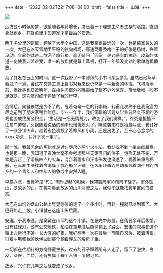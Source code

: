 +++
date = '2022-02-02T22:17:08+08:00'
draft = false 
title = '山海'
+++

![](https://github-ihs-1257225145.cos.ap-shanghai.myqcloud.com/picgo/山海.png)

远方是小时候的梦，欲望随着年龄增长，挤压着一个理想主义者生存的活路。直到身处他乡，在饭菜里才知道家才是最后的安逸。

两千多公里的距离，跨越了大半个中国，这是我离家最远的一次，也是离家最久的一次。大巴在冰天雪地里平稳的驶向机场，高速两旁秃噜叶子的好像是杨树，杵着没动。车厢的过道上放满了旅行箱，毫无疑问「回家」是这辆车的主题。皮革的味道一向使我非常难受，唯一的放松就是戴上耳机，打开一年都没变过的歌单随机播放。

为了打发在云上的时间，这一次我带了一本薄薄的小书《悉达多》。虽然已经草草看过了一遍，尝试在交通工具上看书对我来说仍然是一种新奇的体验。飞机落地前，悉达多也已近晚年，在抬头间窗外的晚霞给了我不少的惊喜。落地后唯一的不足就是，这次航司终于摔破了我的行李。

疫情后，聚餐依然是少不了的。拖着奄奄一息的行李箱，转辗几次终于在我筋疲力尽之前到了朋友家稍作喘息。毕业一年半，我们常聊的话题从毕业前经久不衰的游戏也变成住房公积金，“生活是一把无情刻刀，改变了我们模样。”。终究是抵挡不住舟车劳顿，火锅随着说话的频率也慢慢熄火了。睡意袭来时是凌晨两点，我订好了一张卧铺火车，趁着夜色裹挟了着寒风和小雨，还是出发了。至于心心念念的 xxxx 奶茶，只好下次一定了。

那一晚，我最无奈的可能就是近在咫尺的两个火车站，我却找不到一条直线距离。也是那一晚，我知道了夜晚丝毫不会考虑那些无家可归的浪子。惊险无处不在，万幸是我赶上了凌晨四点的火车，混合着雨水和汗水头发也湿透了，裹着笨重的棉服，在车厢里寻找着今晚属于我的那个床铺。在火车轻微的晃动和带着同样目的回乡的一个青年人和中年人的争吵中安然入睡。

早晨八点，当我听见“死亡”闹钟想起的时候，我知道离家的距离不远了。窗外是山，是故乡的山。在每次看到故乡的山川河流之后，我似乎就能找到宇宙间的稳态。

大巴在山沟的盘山公路上晃晃悠悠的走了一个多小时，再转一程就可以到家了。大巴开始走上坡，小镇就在这座山头后面。

安逸，于我来说，是窝藏在山间的这个小镇，在晨光中苏醒，在落日余晖后休憩。没有红绿灯，没有公交地铁，柏油在童年过后照例铺上了路面。宏伟的叙事在这个镇上永远行不通。长大真的好累，我好想再一次在最后一节晚自习后，披着薄雾，打着手电和我的伙伴回到那个顶着碎瓦的矮房子里。  

一切都在往期待的方向野蛮生长，过去的日子踩着所有人走了，留下了皱纹、白发、顽疾，当然，还有独属于每个人独一份的记忆。

故乡，兴许在几年之后就变成了他乡。
